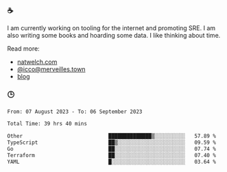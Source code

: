 ### ☕

I am currently working on tooling for the internet and promoting SRE. I am also writing some books and hoarding some data. I like thinking about time. 

Read more:

 - [natwelch.com](https://natwelch.com)
 - [@icco@merveilles.town](https://merveilles.town/@icco)
 - [blog](https://writing.natwelch.com)

### 🕒

<!--START_SECTION:waka-->

```txt
From: 07 August 2023 - To: 06 September 2023

Total Time: 39 hrs 40 mins

Other                            ██████████████▒░░░░░░░░░░   57.89 %
TypeScript                       ██▒░░░░░░░░░░░░░░░░░░░░░░   09.59 %
Go                               ██░░░░░░░░░░░░░░░░░░░░░░░   07.74 %
Terraform                        ██░░░░░░░░░░░░░░░░░░░░░░░   07.40 %
YAML                             █░░░░░░░░░░░░░░░░░░░░░░░░   03.64 %
```

<!--END_SECTION:waka-->
